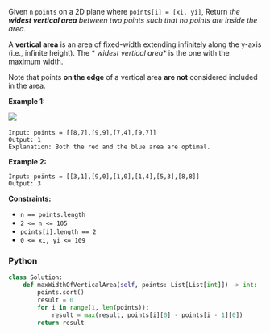 Given  `n`  `points`  on a 2D plane where  `points[i] = [xi, yi]`, Return _the  **widest vertical area**  between two
points such that no points are inside the area._

A  **vertical area**  is an area of fixed-width extending infinitely along the y-axis (i.e., infinite height). The  *
*widest vertical area**  is the one with the maximum width.

Note that points  **on the edge**  of a vertical area  **are not**  considered included in the area.

**Example 1:**

![](https://assets.leetcode.com/uploads/2020/09/19/points3.png)​

```
Input: points = [[8,7],[9,9],[7,4],[9,7]]
Output: 1
Explanation: Both the red and the blue area are optimal.
```

**Example 2:**

```
Input: points = [[3,1],[9,0],[1,0],[1,4],[5,3],[8,8]]
Output: 3
```

**Constraints:**

- `n == points.length`
- `2 <= n <= 105`
- `points[i].length == 2`
- `0 <= xi, yi <= 109`

### Python

```python
class Solution:
    def maxWidthOfVerticalArea(self, points: List[List[int]]) -> int:
        points.sort()
        result = 0
        for i in range(1, len(points)):
            result = max(result, points[i][0] - points[i - 1][0])
        return result
```
